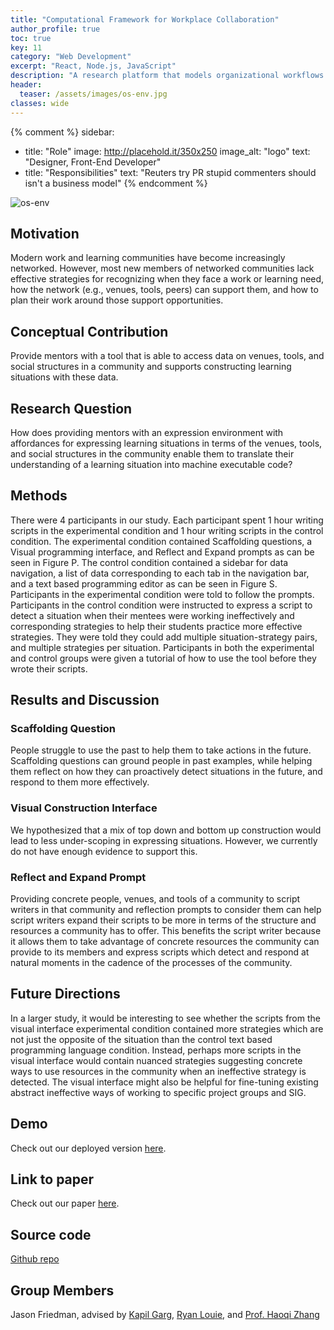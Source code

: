```yaml
---
title: "Computational Framework for Workplace Collaboration"
author_profile: true
toc: true
key: 11
category: "Web Development"
excerpt: "React, Node.js, JavaScript"
description: "A research platform that models organizational workflows as computational abstractions. The system detects workplace situations through various sensors and APIs, then delivers context-appropriate collaboration strategies by representing processes, team structures, physical spaces, and tools as programmable entities. Built with React and Node.js."
header:
  teaser: /assets/images/os-env.jpg
classes: wide
---
```


{% comment %} 
sidebar:
  - title: "Role"
    image: http://placehold.it/350x250
    image_alt: "logo"
    text: "Designer, Front-End Developer"
  - title: "Responsibilities"
    text: "Reuters try PR stupid commenters should isn't a business model"
{% endcomment %} 

![os-env](https://github.com/hang-yin/portfolio/blob/gh-pages/assets/images/os-env.jpg?raw=true)

## Motivation
Modern work and learning communities have become increasingly networked. However, most new members of networked communities lack effective strategies for recognizing when they face a work or learning need, how the network (e.g., venues, tools, peers) can support them, and how to plan their work around those support opportunities.

## Conceptual Contribution
Provide mentors with a tool that is able to access data on venues, tools, and social structures in a community and supports constructing learning situations with these data. 

## Research Question
How does providing mentors with an expression environment with affordances for expressing learning situations in terms of the venues, tools, and social structures in the community enable them to translate their understanding of a learning situation into machine executable code?

## Methods
There were 4 participants in our study. Each participant spent 1 hour writing scripts in the experimental condition and 1 hour writing scripts in the control condition. The experimental condition contained Scaffolding questions, a Visual programming interface, and Reflect and Expand prompts as can be seen in Figure P. The control condition contained a sidebar for data navigation, a list of data corresponding to each tab in the navigation bar, and a text based programming editor as can be seen in Figure S. Participants in the experimental condition were told to follow the prompts. Participants in the control condition were instructed to express a script to detect a situation when their mentees were working ineffectively and corresponding strategies to help their students practice more effective strategies. They were told they could add multiple situation-strategy pairs, and multiple strategies per situation. Participants in both the experimental and control groups were given a tutorial of how to use the tool before they wrote their scripts.

## Results and Discussion

### Scaffolding Question
People struggle to use the past to help them to take actions in the future. Scaffolding questions can ground people in past examples, while helping them reflect on how they can proactively detect situations in the future, and respond to them more effectively.

### Visual Construction Interface
We hypothesized that a mix of top down and bottom up construction would lead to less under-scoping in expressing situations. However, we currently do not have enough evidence to support this. 

### Reflect and Expand Prompt
Providing concrete people, venues, and tools of a community to script writers in that community and reflection prompts to consider them can help script writers expand their scripts to be more in terms of the structure and resources a community has to offer. This benefits the script writer because it allows them to take advantage of concrete resources the community can provide to its members and express scripts which detect and respond at natural moments in the cadence of the processes of the community. 

## Future Directions
In a larger study, it would be interesting to see whether the scripts from the visual interface experimental condition contained more strategies which are not just the opposite of the situation than the control text based programming language condition. Instead, perhaps more scripts in the visual interface would contain nuanced strategies suggesting concrete ways to use resources in the community when an ineffective strategy is detected. The visual interface might also be helpful for fine-tuning existing abstract ineffective ways of working to specific project groups and SIG. 

## Demo
Check out our deployed version [here](https://orchestrationscript.web.app/). 

## Link to paper
Check out our paper [here](https://raw.githubusercontent.com/hang-yin/portfolio/gh-pages/assets/os-env_chi-2022-src.pdf).

## Source code
[Github repo](https://github.com/NUDelta/OrchestrationScriptPrototype)

## Group Members
Jason Friedman, advised by [Kapil Garg](https://www.kgarg.com/), [Ryan Louie](https://youralien.github.io/), and [Prof. Haoqi Zhang](https://eecs.northwestern.edu/~hq/)